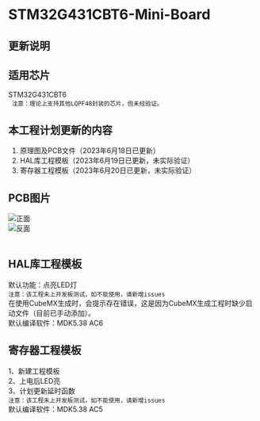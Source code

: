 # STM32G431CBT6-Mini-Board
## 更新说明

## 适用芯片
STM32G431CBT6<br>
``` 注意：理论上支持其他LQPF48封装的芯片，但未经验证。```
<br>

## 本工程计划更新的内容
1. 原理图及PCB文件（2023年6月18日已更新）
2. HAL库工程模板（2023年6月19日已更新，未实际验证）
3. 寄存器工程模板（2023年6月20日已更新，未实际验证）

## PCB图片
![正面](https://github.com/Harvey8665/STM32G431CBT6-Mini-Board/blob/master/picture/zhengmian.png)<br>
![反面](https://github.com/Harvey8665/STM32G431CBT6-Mini-Board/blob/master/picture/beimian.png)<br>
<br>

## HAL库工程模板
默认功能：点亮LED灯<br>
```注意：该工程未上开发板测试，如不能使用，请新增issues```<br>
在使用CubeMX生成时，会提示存在错误，这是因为CubeMX生成工程时缺少启动文件（目前已手动添加）。<br>
默认编译软件：MDK5.38 AC6<br>

## 寄存器工程模板
1、新建工程模板<br>
2、上电后LED亮<br>
3、计划更新延时函数<br>
```注意：该工程未上开发板测试，如不能使用，请新增issues```<br>
默认编译软件：MDK5.38 AC5<br>